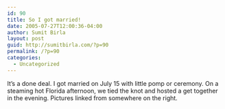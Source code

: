```yaml
---
id: 90
title: So I got married!
date: 2005-07-27T12:00:36-04:00
author: Sumit Birla
layout: post
guid: http://sumitbirla.com/?p=90
permalink: /?p=90
categories:
  - Uncategorized
---
```

It&#8217;s a done deal. I got married on July 15 with little pomp or ceremony. On a steaming hot Florida afternoon, we tied the knot and hosted a get together in the evening. Pictures linked from somewhere on the right.